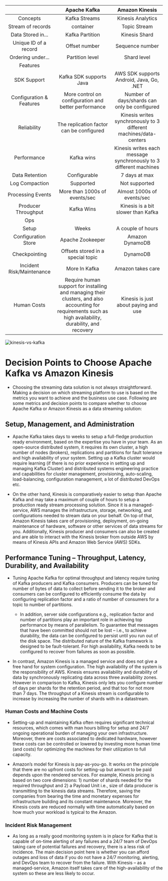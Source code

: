 | |Apache Kafka |	Amazon Kinesis |
|:-:  |:-:  |:-:  |
| Concepts |	Kafka Streams |	Kinesis Analytics | 
|Stream of records| container	|Topic	Stream|
|Data Stored in...	|Kafka Partition|	Kinesis Shard|
|Unique ID of a record|	Offset number|	Sequence number|
|Ordering under...|	Partition level	|Shard level|
|Features	||	
|SDK Support|	Kafka SDK supports Java	|AWS SDK supports Android, Java, Go, .NET|
|Configuration & Features	|More control on configuration and better performance	|Number of days/shards can only be configured|
|Reliability	|The replication factor can be configured	|Kinesis writes synchronously to 3 different machines/data-centers|
|Performance	|Kafka wins	|Kinesis writes each message synchronously to 3 different machines|
|Data Retention|	Configurable	|7 days at max|
|Log Compaction	|Supported	|Not supported|
|Processing Events	|More than 1000s of events/sec|	Almost 1000s of events/sec|
|Producer Throughput|	Kafka Wins	|Kinesis is a bit slower than Kafka|
|Ops		||
|Setup|	Weeks	|A couple of hours|
|Configuration Store	|Apache Zookeeper	|Amazon DynamoDB|
|Checkpointing	|Offsets stored in a special topic|	DynamoDB|
|Incident Risk/Maintenance	|More In Kafka	|Amazon takes care|
|Human Costs	|Require human support for installing and managing their clusters, and also accounting for requirements such as high availability, durability, and recovery	|Kinesis is just about paying and use|

![kinesis-vs-kafka](https://www.softkraft.co/uploads/aws-kinesis-vs-kafka-which-to-choose.png)

# Decision Points to Choose Apache Kafka vs Amazon Kinesis
* Choosing the streaming data solution is not always straightforward. Making a decision on which streaming platform to use is based on the metrics you want to achieve and the business use case. Following are some metrics and decision points to compare whether to choose Apache Kafka or Amazon Kinesis as a data streaming solution:

## Setup, Management, and Administration
* Apache Kafka takes days to weeks to setup a full-fledge production ready environment, based on the expertise you have in your team. As an open-source distributed system, it requires its own cluster, a high number of nodes (brokers), replications and partitions for fault tolerance and high availability of your system.  Setting up a Kafka cluster would require learning (if there is no prior experience in setting up and managing Kafka Cluster) and distributed systems engineering practice and capabilities for cluster management, provisioning, auto-scaling, load-balancing, configuration management, a lot of distributed DevOps etc.

* On the other hand, Kinesis is comparatively easier to setup than Apache Kafka and may take a maximum of couple of hours to setup a production ready stream processing solution. Since it is a managed-service, AWS manages the infrastructure, storage, networking, and configurations needed to stream data on your behalf. On top of that, Amazon Kinesis takes care of provisioning, deployment, on-going maintenance of hardware, software or other services of data streams for you. Additionally, Kinesis producer and consumers can also be created and are able to interact with the Kinesis broker from outside AWS by means of Kinesis APIs and Amazon Web Service (AWS) SDKs.

## Performance Tuning – Throughput, Latency, Durability, and Availability
* Tuning Apache Kafka for optimal throughput and latency require tuning of Kafka producers and Kafka consumers. Producers can be tuned for number of bytes of data to collect before sending it to the broker and consumers can be configured to efficiently consume the data by configuring replication factor and a ratio of number of consumers for a topic to number of partitions.
  *  In addition, server side configurations e.g., replication factor and number of partitions  play an important role in achieving top performance by means of parallelism. To guarantee that messages that have been committed should not be lost – i.e., to achieve durability, the data can be configured to persist until you run out of the disk space. The distributed nature of the Kafka framework is designed to be fault-tolerant. For high availability, Kafka  needs to be configured to recover from failures as soon as possible.
  
* In contrast, Amazon Kinesis is a managed service and does not give a free hand for system configuration. The high availability of the system is the responsibility of AWS. Kinesis ensures availability and durability of data by synchronously replicating data across three availability zones. However in comparison to Kafka, Kinesis only lets you configure number of days per shards for the retention period, and that too for not more than 7 days. The throughput of a Kinesis stream is configurable to increase by increasing the number of shards with in a datastream.

### Human Costs and Machine Costs
* Setting-up and maintaining Kafka often requires significant technical resources, which comes with man hours billing for setup and 24/7 ongoing operational burden of managing your own infrastructure. Moreover, there are costs associated to dedicated hardware, however these costs can be controlled or lowered by investing more human time (and costs) for optimizing the machines for their utilization to full capacity.

* Amazon’s model for Kinesis is pay-as-you-go. It works  on the principle that there are no upfront costs for setting-up but amount to be paid depends upon the rendered services. For example, Kinesis pricing is based on two core dimensions: 1) number of shards needed for the required throughput and 2) a Payload Unit i.e., size of data producer is transmitting to the kinesis data streams. Therefore, saving the companies from bearing the time and monetary expenses for infrastructure building and its constant maintenance. Moreover, the Kinesis costs are reduced normally with time automatically based on how much your workload is typical to the Amazon.

### Incident Risk Management
* As long as a really good monitoring system is in place for Kafka that is capable of on-time alerting of any failures and a 24/7 team of DevOps taking care of potential failures and recovery, there is a less risk of incidence. The main decision point here is whether you can afford outages and loss of data if you do not have a 24/7 monitoring, alerting, and DevOps team to recover from the failure. With Kinesis – as a managed-service,  Amazon itself takes care of the high-availability of the system so these are less likely to occur.
